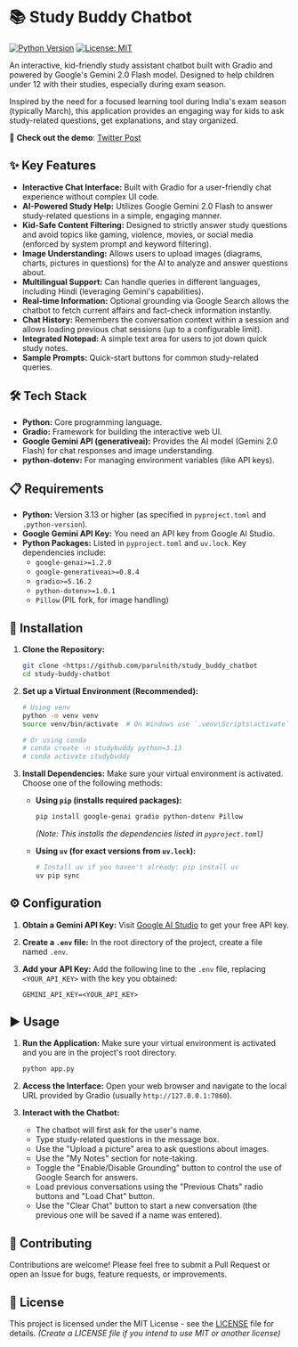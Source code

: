 # 📚 Study Buddy Chatbot

[![Python Version](https://img.shields.io/badge/Python-3.13%2B-blue.svg)](https://www.python.org/downloads/)
[![License: MIT](https://img.shields.io/badge/License-MIT-yellow.svg)](https://opensource.org/licenses/MIT) <!-- Assuming MIT License, replace if different -->

An interactive, kid-friendly study assistant chatbot built with Gradio and powered by Google's Gemini 2.0 Flash model. Designed to help children under 12 with their studies, especially during exam season.

Inspired by the need for a focused learning tool during India's exam season (typically March), this application provides an engaging way for kids to ask study-related questions, get explanations, and stay organized.

📢 **Check out the demo**: [Twitter Post](https://x.com/i/status/1894396963141087289)

## ✨ Key Features

*   **Interactive Chat Interface:** Built with Gradio for a user-friendly chat experience without complex UI code.
*   **AI-Powered Study Help:** Utilizes Google Gemini 2.0 Flash to answer study-related questions in a simple, engaging manner.
*   **Kid-Safe Content Filtering:** Designed to strictly answer study questions and avoid topics like gaming, violence, movies, or social media (enforced by system prompt and keyword filtering).
*   **Image Understanding:** Allows users to upload images (diagrams, charts, pictures in questions) for the AI to analyze and answer questions about.
*   **Multilingual Support:** Can handle queries in different languages, including Hindi (leveraging Gemini's capabilities).
*   **Real-time Information:** Optional grounding via Google Search allows the chatbot to fetch current affairs and fact-check information instantly.
*   **Chat History:** Remembers the conversation context within a session and allows loading previous chat sessions (up to a configurable limit).
*   **Integrated Notepad:** A simple text area for users to jot down quick study notes.
*   **Sample Prompts:** Quick-start buttons for common study-related queries.

## 🛠️ Tech Stack

*   **Python:** Core programming language.
*   **Gradio:** Framework for building the interactive web UI.
*   **Google Gemini API (generativeai):** Provides the AI model (Gemini 2.0 Flash) for chat responses and image understanding.
*   **python-dotenv:** For managing environment variables (like API keys).

## 📋 Requirements

*   **Python:** Version 3.13 or higher (as specified in `pyproject.toml` and `.python-version`).
*   **Google Gemini API Key:** You need an API key from Google AI Studio.
*   **Python Packages:** Listed in `pyproject.toml` and `uv.lock`. Key dependencies include:
    *   `google-genai>=1.2.0`
    *   `google-generativeai>=0.8.4`
    *   `gradio>=5.16.2`
    *   `python-dotenv>=1.0.1`
    *   `Pillow` (PIL fork, for image handling)

## 🚀 Installation

1.  **Clone the Repository:**
    ```bash
    git clone <https://github.com/parulnith/study_buddy_chatbot
    cd study-buddy-chatbot
    ```

2.  **Set up a Virtual Environment (Recommended):**
    ```bash
    # Using venv
    python -m venv venv
    source venv/bin/activate  # On Windows use `.venv\Scripts\activate`

    # Or using conda
    # conda create -n studybuddy python=3.13
    # conda activate studybuddy
    ```

3. **Install Dependencies:**
    Make sure your virtual environment is activated. Choose one of the following methods:

    *   **Using `pip` (installs required packages):**
        ```bash
        pip install google-genai gradio python-dotenv Pillow
        ```
        *(Note: This installs the dependencies listed in `pyproject.toml`)*

    *   **Using `uv` (for exact versions from `uv.lock`):**
        ```bash
        # Install uv if you haven't already: pip install uv
        uv pip sync
        ```

## ⚙️ Configuration

1.  **Obtain a Gemini API Key:** Visit [Google AI Studio](https://aistudio.google.com/app/apikey) to get your free API key.

2.  **Create a `.env` file:** In the root directory of the project, create a file named `.env`.

3.  **Add your API Key:** Add the following line to the `.env` file, replacing `<YOUR_API_KEY>` with the key you obtained:
    ```dotenv
    GEMINI_API_KEY=<YOUR_API_KEY>
    ```
   
## ▶️ Usage

1.  **Run the Application:**
    Make sure your virtual environment is activated and you are in the project's root directory.
    ```bash
    python app.py
    ```
   

2.  **Access the Interface:** Open your web browser and navigate to the local URL provided by Gradio (usually `http://127.0.0.1:7860`).

3.  **Interact with the Chatbot:**
    *   The chatbot will first ask for the user's name.
    *   Type study-related questions in the message box.
    *   Use the "Upload a picture" area to ask questions about images.
    *   Use the "My Notes" section for note-taking.
    *   Toggle the "Enable/Disable Grounding" button to control the use of Google Search for answers.
    *   Load previous conversations using the "Previous Chats" radio buttons and "Load Chat" button.
    *   Use the "Clear Chat" button to start a new conversation (the previous one will be saved if a name was entered).

## 🤝 Contributing

Contributions are welcome! Please feel free to submit a Pull Request or open an Issue for bugs, feature requests, or improvements.


## 📄 License

This project is licensed under the MIT License - see the [LICENSE](LICENSE) file for details. *(Create a LICENSE file if you intend to use MIT or another license)*

